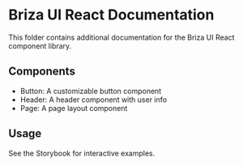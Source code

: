 # Briza UI React Documentation

This folder contains additional documentation for the Briza UI React component library.

## Components

- Button: A customizable button component
- Header: A header component with user info
- Page: A page layout component

## Usage

See the Storybook for interactive examples.
